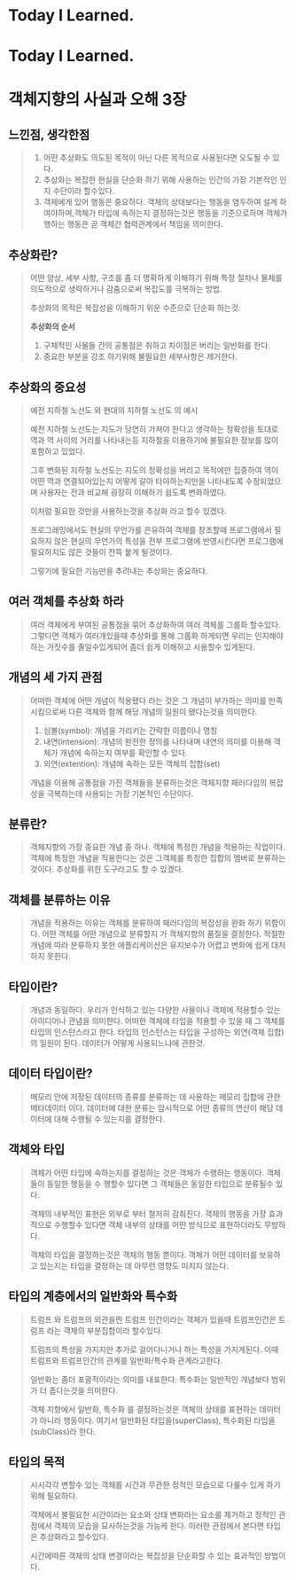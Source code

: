 # Today I Learned.

# Today I Learned.

# 객체지향의 사실과 오해 3장
## 느낀점, 생각한점
> 1. 어떤 추상화도 의도된 목적이 아닌 다른 목적으로 사용된다면 오도될 수 있다.
> 2. 추상화는 복잡한 현실을 단순화 하기 위해 사용하는 인간의 가장 기본적인 인지 수단이라 할수있다.
> 3. 객체에게 있어 행동은 중요하다.
> 객체의 상태보다는 행동을 염두하여 설계 하여야하며,객체가 타입에 속하는지 결정하는것은 행동을 기준으로하며 객체가 행하는 행동은 곧 객체간 협력관계에서 책임을 의미한다.

## 추상화란?
>어떤 양상, 세부 사항, 구조를 좀 더 명확하게 이해하기 위해 특정 절차나 물체를 의도적으로 생략하거나 감춤으로써 복잡도를 극복하는 방법.
>
>추상화의 목적은 복잡성을 이해하기 위운 수준으로 단순화 하는것.
>
>**추상화의 순서**
>1. 구체적인 사물들 간의 공통점은 취하고 차이점은 버리는 일반화를 한다.
>2. 중요한 부분을 강조 하기위해 불필요한 세부사항은 제거한다.

## 추상화의 중요성
>예전 지하철 노선도 와 현대의 지하철 노선도 의 예시
>
>예전 지하철 노선도는 지도가 당연히 가져야 한다고 생각하는 정확성을 토대로 역과 역 사이의 거리를 나타내는등 지하철을 이용하기에 불필요한 정보를 많이 포함하고 있었다.
>
>그후 변화된 지하철 노선도는 지도의 정확성을 버리고 목적에만 집중하여 역이 어떤 역과 연결되어있는지 어떻게 갈아 타야하는지만을 나타내도록 수정되었으며 사용자는 전과 비교해 굉장히 이해하기 쉽도록 변화하였다.
>
>이처럼 필요한 것만을 사용하는것을 추상화 라고 할수 있겠다.
>
>프로그래밍에서도 현실의 무언가를 은유하여 객체를 창조할때 프로그램에서 필요하지 않은 현실의 무언가의 특성을 전부 프로그램에 반영시킨다면 프로그램에 필요하지도 않은 것들이 잔뜩 붙게 될것이다.
>
>그렇기에 필요한 기능만을 추려내는 추상화는 중요하다.
>

## 여러 객체를 추상화 하라
> 여러 객체에게 부여된 공통점을 묶어 추상화하여 여러 객체를 그룹화 할수있다.
> 그렇다면 객체가 여러개있을때 추상화를 통해 그룹화 하게되면 우리는 인지해야하는 가짓수를 줄일수있게되어 좀더 쉽게 이해하고 사용할수 있게된다.

## 개념의 세 가지 관점
>어떠한 객체에 어떤 개념이 적용됐다 라는 것은 그 개념이 부가하는 의미를 만족시킴으로써 다른 객체와 함께 해당 개념의 일원이 됐다는것을 의미한다.
>
>1. 심볼(symbol): 개념을 가리키는 간략한 이름이나 명칭
>2. 내연(intension): 개념의 완전한 정의를 나타내며 내연의 의미를 이용해 객체가 개념에 속하는지 여부를 확인할 수 있다.
>3. 외연(extention): 개념에 속하는 모든 객체의 집합(set)
>
>개념을 이용해 공통점을 가진 객체들을 분류하는것은 객체지향 패러다임의 복잡성을 극복하는데 사용되는 가장 기본적인 수단이다.

## 분류란?
>객체지향의 가장 중요한 개념 중 하나.
>객체에 특정한 개념을 적용하는 작업이다.
>객체에 특정한 개념을 적용한다는 것은 그객체를 특정한 집합의 멤버로 분류하는것이다.
>추상화를 위한 도구라고도 할 수 있겠다.

## 객체를 분류하는 이유
>개념을 적용하는 이유는 객체를 분류하여 패러다임의 복잡성을 완화 하기 위함이다.
>어떤 객체를 어떤 개념으로 분류할지 가 객체지향의 품질을 결정한다.
>적절한 개념에 따라 분류하지 못한 애플리케이션은 유지보수가 어렵고 변화에 쉽게 대처하지 못한다.

## 타입이란?
> 개념과 동일하다.
> 우리가 인식하고 있는 다양한 사물이나 객체에 적용할수 있는 아이디어나 관념을 의미한다.
> 어떠한 객체에 타입을 적용할 수 있을 때 그 객체를 타입의 인스턴스라고 한다.
> 타입의 인스턴스는 타입을 구성하는 외연(객체 집합)의 일원이 된다.
> 데이터가 어떻게 사용되느냐에 관한것.

## 데이터 타입이란?
>메모리 안에 저장된 데이터의 종류를 분류하는 데 사용하는 메모리 집합에 관한 메타데이터 이다.
>데이터에 대한 분류는 암시적으로 어떤 종류의 연산이 해당 데이터에 대해 수행될 수 있는지를 결정한다.

## 객체와 타입
>객체가 어떤 타입에 속하는지를 결정하는 것은 객체가 수행하는 행동이다.
객체들이 동일한 행동을 수 행할수 있다면 그 객체들은 동일한 타입으로 분류될수 있다.
>
>객체의 내부적인 표현은 외부로 부터 철저히 감춰진다. 객체의 행동을 가장 효과적으로 수행할수 있다면 객체 내부의 상태를 어떤 방식으로 표현하더라도 무방하다.
>
>객체의 타입을 결정하는것은 객체의 행동 뿐이다.
>객체가 어떤 데이터를 보유하고 있는지는 타입을 결정하는 데 아무런 영향도 미치지 않는다.

## 타입의 계층에서의 일반화와 특수화
> 트럼프 와 트럼프의 외관을띈 트럼프 인간이라는 객체가 있을때 
> 트럼프인간은 트럼프 라는 객체의 부분집합이라 할수있다.
> 
> 트럼프의 특성을 가지지만 추가로 걸어다니거나 하는 특성을 가지게된다.
> 이때 트럼프와 트럼프인간의 관계를 일반화/특수화 관계라고한다.
> 
>일반화는 좀더 포괄적이라는 의미를 내포한다.
>특수화는 일반적인 개념보다 범위가 더 좁다는것을 의미한다.
>
>객체 지향에서 일반화, 특수화 를 결정하는것은 객체의 상태를 표현하는 데이터가 아니라 행동이다.
>여기서 일반화된 타입을(superClass), 특수화된 타입을(subClass)라 한다.

## 타입의 목적
>시시각각 변할수 있는 객체를 시간과 무관한 정적인 모습으로 다룰수 있게 하기 위해 필요하다.
>
>객체에서 불필요한 시간이라는 요소와 상태 변화라는 요소를 제거하고 정적인 관점에서 객체의 모습을 묘사하는것을 가능케 한다. 이러한 관점에서 본다면 타입은 추상화라고 할수있다.
>
>시간에따른 객체의 상태 변경이라는 복잡성을 단순화할 수 있는 효과적인 방법이다.

